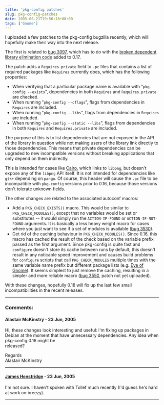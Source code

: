 ```yaml
---
title: 'pkg-config patches'
slug: pkg-config-patches
date: 2005-06-21T19:56:18+08:00
tags: ['Gnome']
---
```


I uploaded a few patches to the pkg-config bugzilla recently, which will
hopefully make their way into the next release.

The first is related to [bug
3097](https://bugs.freedesktop.org/show_bug.cgi?id=3097 "dependent
library elimination causing link problems with -zdefs"), which has to
do with the [broken dependent library elimination code](pkg-config.md)
added to 0.17.

The patch adds a `Requires.private` field to `.pc` files that contains a
list of required packages like `Requires` currently does, which has the
following properties:

-   When verifying that a particular package name is available with
    \"`pkg-config --exists`\", dependencies in both `Requires` and
    `Requires.private` are checked.
-   When running \"`pkg-config --cflags`\", flags from dependencies in
    `Requires` are included.
-   When running \"`pkg-config --libs`\", flags from dependencies in
    `Requires` are included.
-   When running \"`pkg-config --static --libs`\", flags from
    dependencies in both `Requires` and `Requires.private` are included.

The purpose of this is to list dependencies that are not exposed in the
API of the library in question while not making users of the library
link directly to those dependencies. This means that private
dependencies can be upgraded to new incompatible versions without
breaking applications that only depend on them indirectly.

This is intended for cases like [Cairo](http://www.cairographics.org/),
which links to `libpng`, but doesn\'t expose any of the `libpng` API
itself. It is not intended for dependencies like `gtk+` depending on
`pango`. Of course, this header will cause the `.pc` file to be
incompatible with `pkg-config` versions prior to 0.16, because those
versions don\'t tolerate unknown fields.

The other changes are related to the associated autoconf macros:

-   Add a `PKG_CHECK_EXISTS()` macro. This would be similar to
    `PKG_CHECK_MODULES()`, except that no variables would be set or
    substitutes \-- it would simply run the `ACTION-IF-FOUND` or
    `ACTION-IF-NOT-FOUND` arguments. It is basically a less heavy weight
    macro for cases where you just want to see if a set of modules is
    available ([bug
    3530](https://bugs.freedesktop.org/show_bug.cgi?id=3530 "add a PKG_CHECK_EXISTS() autoconf macro")).
-   Get rid of the caching behaviour in `PKG_CHECK_MODULES()`. Since
    0.16, this macro has cached the result of the check based on the
    variable prefix passed as the first argument. Since pkg-config is
    quite fast and `configure` doesn\'t store its cache between runs by
    default, this doesn\'t result in any noticable speed improvement and
    causes build problems for `configure` scripts that call
    `PKG_CHECK_MODULES` multiple times with the same variable name
    prefix but different package lists (e.g. [Eye of
    Gnome](http://mail.gnome.org/archives/desktop-devel-list/2005-June/msg00131.html)).
    It seems simplest to just remove the caching, resulting in a simpler
    and more reliable macro ([bug
    3550](https://bugs.freedesktop.org/show_bug.cgi?id=3550 "Result caching in PKG_CHECK_MODULES() is broken / causes breakage"),
    patch not yet uploaded).

With these changes, hopefully 0.18 will fix up the last few small
incompatibilities in the recent releases.

---
### Comments:
#### Alastair McKinstry - <time datetime="2005-06-23 05:55:34">23 Jun, 2005</time>

Hi, these changes look interesting and useful: I\'m fixing up packages
in Debian at the moment that have unnecessary dependencies. Any idea
when pkg-config 0.18 might be\
released?

Regards\
Alastair McKinstry

---
#### [James Henstridge](http://blogs.gnome.org/jamesh) - <time datetime="2005-06-23 15:09:19">23 Jun, 2005</time>

I\'m not sure. I haven\'t spoken with Tollef much recently (I\'d guess
he\'s hard at work on breezy).

---
